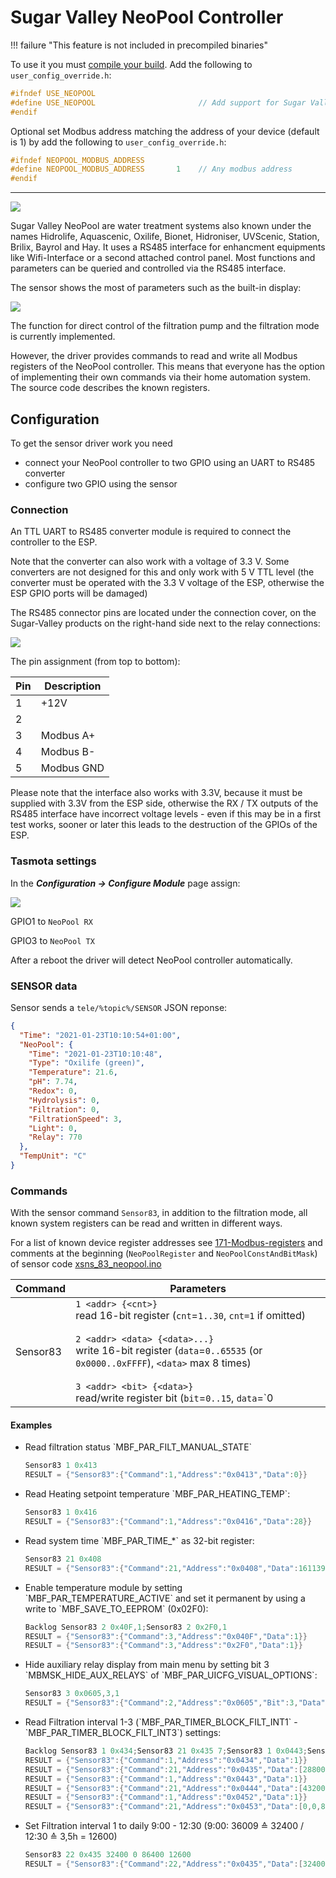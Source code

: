 # Sugar Valley NeoPool Controller

!!! failure "This feature is not included in precompiled binaries"     

To use it you must [compile your build](Compile-your-build). Add the following to `user_config_override.h`:

```C
#ifndef USE_NEOPOOL
#define USE_NEOPOOL                       // Add support for Sugar Valley NeoPool Controller (+6k flash, +60 mem)
#endif
```

Optional set Modbus address matching the address of your device (default is 1) by add the following to `user_config_override.h`:

```C
#ifndef NEOPOOL_MODBUS_ADDRESS
#define NEOPOOL_MODBUS_ADDRESS       1    // Any modbus address
#endif
```

----

![](https://github.com/curzon01/media/raw/master/pics/neopool_s.png)

Sugar Valley NeoPool are water treatment systems also known under the names Hidrolife, Aquascenic, Oxilife, Bionet, Hidroniser, UVScenic, Station, Brilix, Bayrol and Hay. It uses a RS485 interface for enhancment equipments like Wifi-Interface or a second attached control panel. Most functions and parameters can be queried and controlled via the RS485 interface.

The sensor shows the most of parameters such as the built-in display:

![](https://raw.githubusercontent.com/curzon01/media/master/pics/xsns_83_neopool_s.png)

The function for direct control of the filtration pump and the filtration mode is currently implemented.

However, the driver provides commands to read and write all Modbus registers of the NeoPool controller. This means that everyone has the option of implementing their own commands via their home automation system. The source code describes the known registers.

## Configuration

To get the sensor driver work you need

* connect your NeoPool controller to two GPIO using an UART to RS485 converter
* configure two GPIO using the sensor

### Connection

An TTL UART to RS485 converter module is required to connect the controller to the ESP.

Note that the converter can also work with a voltage of 3.3 V. Some converters are not designed for this and only work with 5 V TTL level (the converter must be operated with the 3.3 V voltage of the ESP, otherwise the ESP GPIO ports will be damaged)

The RS485 connector pins are located under the connection cover, on the Sugar-Valley products on the right-hand side next to the relay connections:

![](https://raw.githubusercontent.com/curzon01/media/master/pics/conn.jpg)

The pin assignment (from top to bottom):


| Pin | Description |
|-----|-------------|
|  1  | +12V        |
|  2  |             |
|  3  | Modbus A+   |
|  4  | Modbus B-   |
|  5  | Modbus GND  |


Please note that the interface also works with 3.3V, because it must be supplied with 3.3V from the ESP side, otherwise the RX / TX outputs of the RS485 interface have incorrect voltage levels - even if this may be in a first test works, sooner or later this leads to the destruction of the GPIOs of the ESP.


### Tasmota settings

In the **_Configuration -> Configure Module_** page assign:

![](https://raw.githubusercontent.com/curzon01/media/master/pics/module%20type_s.png)

GPIO1 to `NeoPool RX`

GPIO3 to `NeoPool TX` 


After a reboot the driver will detect NeoPool controller automatically.

### SENSOR data

Sensor sends a  `tele/%topic%/SENSOR` JSON reponse:

```json
{
  "Time": "2021-01-23T10:10:54+01:00",
  "NeoPool": {
    "Time": "2021-01-23T10:10:48",
    "Type": "Oxilife (green)",
    "Temperature": 21.6,
    "pH": 7.74,
    "Redox": 0,
    "Hydrolysis": 0,
    "Filtration": 0,
    "FiltrationSpeed": 3,
    "Light": 0,
    "Relay": 770
  },
  "TempUnit": "C"
}
```

### Commands

With the sensor command `Sensor83`, in addition to the filtration mode, all known system registers can be read and written in different ways.

For a list of known device register addresses see [171-Modbus-registers](https://downloads.vodnici.net/uploads/wpforo/attachments/69/171-Modbus-registers.pdf) and comments at the beginning (`NeoPoolRegister` and `NeoPoolConstAndBitMask`) of sensor code [xsns_83_neopool.ino](https://github.com/arendst/Tasmota/blob/development/tasmota/xsns_83_neopool.ino)

Command|Parameters
-|-
Sensor83<a id="Sensor83"></a>|`1 <addr> {<cnt>}`<BR>read 16-bit register (`cnt`=`1..30`, `cnt=1` if omitted)<BR><BR>`2 <addr> <data> {<data>...}`<BR>write 16-bit register (`data`=`0..65535` (or `0x0000..0xFFFF`), `<data>` max 8 times)<BR><BR>`3 <addr> <bit> {<data>}`<BR>read/write register bit (`bit`=`0..15`, `data`=`0|1`)<BR>read if `data` is omitted otherwise set `bit` to new `data`<BR><BR>`4 {<state>}`get/set manual filtration (`state`=`0|1`)<BR>get filtration state if `state` is omitted otherwise set new `state`<BR><BR>`5 {<mode>}`get/set filtration mode (`mode`=`0..4|13`)<BR>get mode if `mode` is omitted otherwise set new `mode`<BR><BR>`6 {<time>}`<BR>get/set device time<BR>get device time if `time` is omitted otherwise set device time according:<BR><ul><li>`0` - sync device time with Tasmota local time</li><li>`1` - sync device time with Tasmota utc time</li><li>any other value of `time` (`2..0xFFFFFFFF`) will set device time as epoch</li></ul><BR><BR>`16 <addr> {<cnt>}`<BR>same as "Sensor83 1" but using hex data output<BR><BR>`21 <addr> {<cnt>}`<BR>read 32-bit register (`cnt`=`1..15`, `cnt=1` if omitted)<BR><BR>`22 <addr> <data> {<data>...}`<BR>write 32-bit register (`data`=`0..0xFFFFFFFF`, `data` max 8 times)<BR><BR>`26 <addr> (<cnt>}`<BR>same as "Sensor83 21" but using hex data output

#### Examples

<ul>
<li>Read filtration status `MBF_PAR_FILT_MANUAL_STATE`

```C
Sensor83 1 0x413
RESULT = {"Sensor83":{"Command":1,"Address":"0x0413","Data":0}}
```
</li>

<li>Read Heating setpoint temperature `MBF_PAR_HEATING_TEMP`:

```C
Sensor83 1 0x416
RESULT = {"Sensor83":{"Command":1,"Address":"0x0416","Data":28}}
```
</li>

<li>Read system time `MBF_PAR_TIME_*` as 32-bit register:

```C
Sensor83 21 0x408
RESULT = {"Sensor83":{"Command":21,"Address":"0x0408","Data":1611399658}}
```
</li>

<li>Enable temperature module by setting `MBF_PAR_TEMPERATURE_ACTIVE` and set it permanent by using a write to `MBF_SAVE_TO_EEPROM` (0x02F0):

```C
Backlog Sensor83 2 0x40F,1;Sensor83 2 0x2F0,1
RESULT = {"Sensor83":{"Command":3,"Address":"0x040F","Data":1}}
RESULT = {"Sensor83":{"Command":3,"Address":"0x2F0","Data":1}}
```
</li>

<li>Hide auxiliary relay display from main menu by setting bit 3 `MBMSK_HIDE_AUX_RELAYS` of `MBF_PAR_UICFG_VISUAL_OPTIONS`:

```C
Sensor83 3 0x0605,3,1
RESULT = {"Sensor83":{"Command":2,"Address":"0x0605","Bit":3,"Data":1}}
```
</li>

<li>Read Filtration interval 1-3 (`MBF_PAR_TIMER_BLOCK_FILT_INT1` - `MBF_PAR_TIMER_BLOCK_FILT_INT3`) settings:

```C
Backlog Sensor83 1 0x434;Sensor83 21 0x435 7;Sensor83 1 0x0443;Sensor83 21 0x0444 7;Sensor83 1 0x0452;Sensor83 21 0x0453 7
RESULT = {"Sensor83":{"Command":1,"Address":"0x0434","Data":1}}
RESULT = {"Sensor83":{"Command":21,"Address":"0x0435","Data":[28800,0,86400,14400,0,1,0]}}
RESULT = {"Sensor83":{"Command":1,"Address":"0x0443","Data":1}}
RESULT = {"Sensor83":{"Command":21,"Address":"0x0444","Data":[43200,0,86400,21600,0,1,0]}}
RESULT = {"Sensor83":{"Command":1,"Address":"0x0452","Data":1}}
RESULT = {"Sensor83":{"Command":21,"Address":"0x0453","Data":[0,0,86400,0,0,1,0]}}
```
</li>

<li>Set Filtration interval 1 to daily 9:00 - 12:30 (9:00: 36009 ≙ 32400 / 12:30 ≙ 3,5h = 12600)

```C
Sensor83 22 0x435 32400 0 86400 12600
RESULT = {"Sensor83":{"Command":22,"Address":"0x0435","Data":[32400,0,86400,12600]}}
```
</li>

</ul>